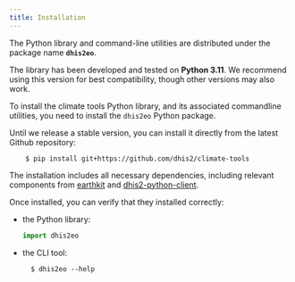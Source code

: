 ```yaml
---
title: Installation
---
```


The Python library and command-line utilities are distributed under the package name **`dhis2eo`**. 

The library has been developed and tested on **Python 3.11**. We recommend using this version for best compatibility, though other versions may also work. 

To install the climate tools Python library, and its associated commandline utilities, you need to install the `dhis2eo` Python package. 

Until we release a stable version, you can install it directly from the latest Github repository:

        $ pip install git+https://github.com/dhis2/climate-tools

The installation includes all necessary dependencies, including relevant components from [earthkit](../tools/earthkit.md) and [dhis2-python-client](../tools/dhis2-python-client.md).

Once installed, you can verify that they installed correctly:

- the Python library:

    ```python
    import dhis2eo
    ```

- the CLI tool:

        $ dhis2eo --help

